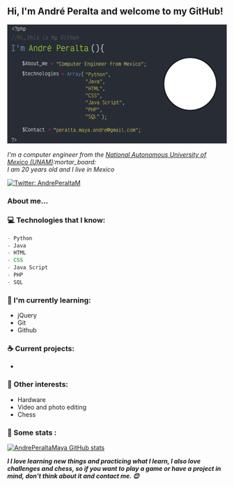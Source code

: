 <h2> Hi, I'm André Peralta and welcome to my GitHub!</h2>

![head.png](https://raw.githubusercontent.com/AndrePeraltaMaya/AndrePeraltaMaya/main/github%20banner.png)

<p><em>I'm a computer engineer from the <a href="https://www.unam.mx/"> National Autonomous University of Mexico (UNAM)</a>:mortar_board:
<br> I am 20 years old and I live in Mexico </p></em>

[![Twitter: AndrePeraltaM](https://img.shields.io/twitter/follow/AndrePeraltaM?style=social)](https://twitter.com/AndrePeraltaM)

### About me...  

### :computer: Technologies that I know:
```javascript
- Python
- Java
- HTML
- CSS
- Java Script 
- PHP
- SQL


```

### :closed_book: I'm currently learning:
- jQuery
- Git
- Github

### :coffee: Current projects:
-


### :tada: Other interests:
- Hardware
- Video and photo editing
- Chess

### :floppy_disk: Some stats :
[![AndrePeraltaMaya GitHub stats](https://github-readme-stats.vercel.app/api?username=AndrePeraltaMaya)](https://github.com/AndrePeraltaMaya/github-readme-stats)

<em><b>I I love learning new things and practicing what I learn, I also love challenges and chess, so if you want to play a game or have a project in mind, don't think about it and contact me. :blush: </b></em>


